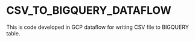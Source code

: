 # CSV_TO_BIGQUERY_DATAFLOW

This is code developed in GCP dataflow for writing CSV file to BIGQUERY table.

